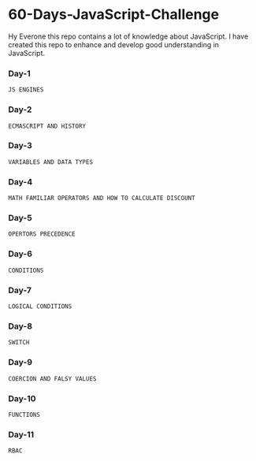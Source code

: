 # 60-Days-JavaScript-Challenge
Hy Everone this repo contains a lot of knowledge about JavaScript. I have created this repo to enhance and develop good understanding in JavaScript.

### Day-1
`JS ENGINES`
### Day-2
`ECMASCRIPT AND HISTORY`
### Day-3
`VARIABLES AND DATA TYPES`
### Day-4
`MATH FAMILIAR OPERATORS AND HOW TO CALCULATE DISCOUNT`
### Day-5
`OPERTORS PRECEDENCE`
### Day-6
`CONDITIONS`
### Day-7
`LOGICAL CONDITIONS`
### Day-8
`SWITCH`
### Day-9
`COERCION AND FALSY VALUES`
### Day-10
`FUNCTIONS`
### Day-11
`RBAC`